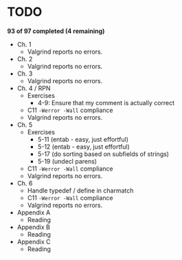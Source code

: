 # TODO

**93 of 97 completed (4 remaining)**

- Ch. 1
  - Valgrind reports no errors.
- Ch. 2
  - Valgrind reports no errors.
- Ch. 3
  - Valgrind reports no errors.
- Ch. 4 / RPN
  - Exercises
    - 4-9: Ensure that my comment is actually correct
  - C11 `-Werror -Wall` compliance
  - Valgrind reports no errors.
- Ch. 5
  - Exercises
    - 5-11 (entab - easy, just effortful)
    - 5-12 (entab - easy, just effortful)
    - 5-17 (do sorting based on subfields of strings)
    - 5-19 (undecl parens)
  - C11 `-Werror -Wall` compliance
  - Valgrind reports no errors.
- Ch. 6
  - Handle typedef / define in charmatch
  - C11 `-Werror -Wall` compliance
  - Valgrind reports no errors.
- Appendix A
  - Reading
- Appendix B
  - Reading
- Appendix C
  - Reading
